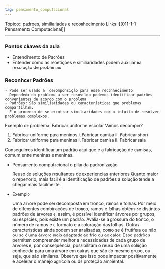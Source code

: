 ```yaml
---
tag: pensamento_computacional
---
```

Tópico:: padroes, similiariades e reconhecimento
Links::[[011-1-1 Pensamento Computacional]]

---
### Pontos chaves da aula

- Entendimento de Padrões
- Entender como as repetições e similiaridades podem auxiliar na resolução de problemas

### Reconhcer Padrões

	- Pode ser usado a  decomponsição para esse reconhecimento
	- Dependedo do problema a ser resovildo podemos identificar padrões convenientes de acordo com o problema
	- Padrões: São similiaridades ou características que problemas compartilham.
	- É o proceeso de se encotrar similiaridades com o intuito de resolver problemas complexos.

Exemplo de problema: Fabricar uniforme escolar
Vamos decompor?
1. Fabricar uniforme para meninos
	i. Fabricar camisa
	ii. Fabricar short
1. Fabricar uniforme para meninas
	i. Fabricar camisa
	ii. Fabricar saia


Conseguimos identificar um padrão aqui que é a fabricação de camisas, comum entre meninas e meninas.

- Pensamento computacional o pilar da padronização

	Reuso de soluções resultantes de experiencias anteriores
	Quanto maior o repertorio, mais facil é a identificação de padrões a solução tende a chegar mais facilmente.
	
- Exemplo

	Uma árvore pode ser decomposta em tronco, ramos e folhas. Por meio de diferentes combinações de tronco, ramos e folhas obtém-se distintos padrões de árvores e, assim, é possível identificar árvores por grupos, ou espécies, pois existe um padrão. Avalia-se a grossura do tronco, o número de ramos e o formato e a coloração das folhas. Outras características ainda podem ser analisadas, como se é frutífera ou não ou se é uma árvore mais adaptada ao frio ou ao calor. Esse padrões permitem compreender melhor a necessidades de cada grupo de árvores e, por consequência, possibilitam o reuso de uma solução conhecida para uma árvore em outras que são do mesmo grupo, ou seja, que são similares. Observe que isso pode impactar positivamente e acelerar o manejo agrícola ou de proteção ambiental.